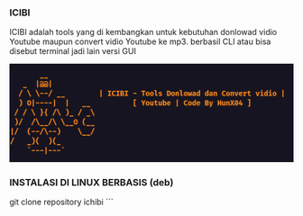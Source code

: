 ### ICIBI 
ICIBI adalah tools yang di kembangkan untuk kebutuhan donlowad vidio Youtube maupun convert vidio Youtube ke mp3. berbasil CLI atau bisa disebut terminal jadi lain versi GUI 

<img src="https://github.com/Hunxploit04/ICIBI/blob/main/icibi.png">

### INSTALASI DI LINUX BERBASIS (deb)
git clone repository ichibi ```
